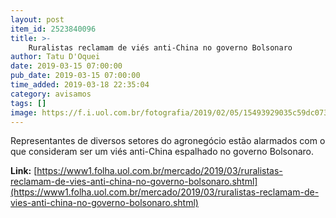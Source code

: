 ```yaml
---
layout: post
item_id: 2523840096
title: >-
    Ruralistas reclamam de viés anti-China no governo Bolsonaro
author: Tatu D'Oquei
date: 2019-03-15 07:00:00
pub_date: 2019-03-15 07:00:00
time_added: 2019-03-18 22:35:04
category: avisamos
tags: []
image: https://f.i.uol.com.br/fotografia/2019/02/05/15493929035c59dc073af9e_1549392903_3x2_rt.jpg
---
```


Representantes de diversos setores do agronegócio estão alarmados com o que consideram ser um viés anti-China espalhado no governo Bolsonaro.

**Link:** [https://www1.folha.uol.com.br/mercado/2019/03/ruralistas-reclamam-de-vies-anti-china-no-governo-bolsonaro.shtml](https://www1.folha.uol.com.br/mercado/2019/03/ruralistas-reclamam-de-vies-anti-china-no-governo-bolsonaro.shtml)

